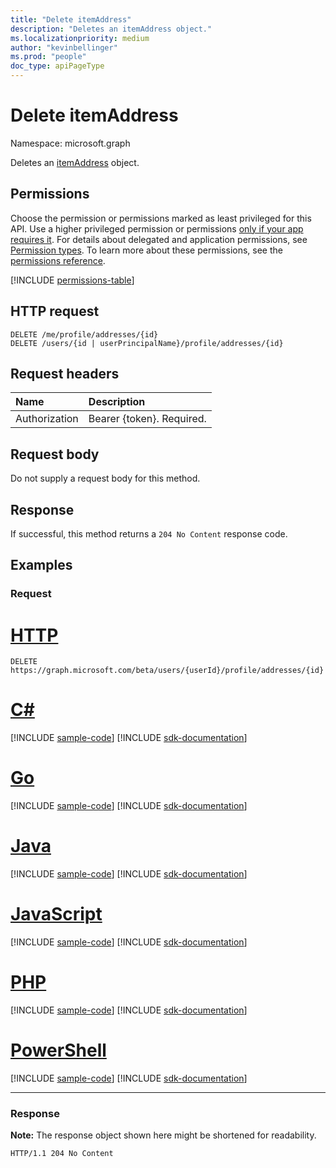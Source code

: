 ```yaml
---
title: "Delete itemAddress"
description: "Deletes an itemAddress object."
ms.localizationpriority: medium
author: "kevinbellinger"
ms.prod: "people"
doc_type: apiPageType
---
```


# Delete itemAddress
Namespace: microsoft.graph

Deletes an [itemAddress](../resources/itemaddress.md) object.

## Permissions

Choose the permission or permissions marked as least privileged for this API. Use a higher privileged permission or permissions [only if your app requires it](/graph/permissions-overview#best-practices-for-using-microsoft-graph-permissions). For details about delegated and application permissions, see [Permission types](/graph/permissions-overview#permission-types). To learn more about these permissions, see the [permissions reference](/graph/permissions-reference).

<!-- { "blockType": "permissions", "name": "itemaddress_delete" } -->
[!INCLUDE [permissions-table](../includes/permissions/itemaddress-delete-permissions.md)]

## HTTP request

<!-- {
  "blockType": "ignored"
}
-->
``` http
DELETE /me/profile/addresses/{id}
DELETE /users/{id | userPrincipalName}/profile/addresses/{id}
```

## Request headers
|Name|Description|
|:---|:---|
|Authorization|Bearer {token}. Required.|

## Request body
Do not supply a request body for this method.

## Response

If successful, this method returns a `204 No Content` response code.

## Examples

### Request
# [HTTP](#tab/http)
<!-- {
  "blockType": "request",
  "name": "delete_itemaddress"
}
-->
``` http
DELETE https://graph.microsoft.com/beta/users/{userId}/profile/addresses/{id}
```

# [C#](#tab/csharp)
[!INCLUDE [sample-code](../includes/snippets/csharp/delete-itemaddress-csharp-snippets.md)]
[!INCLUDE [sdk-documentation](../includes/snippets/snippets-sdk-documentation-link.md)]

# [Go](#tab/go)
[!INCLUDE [sample-code](../includes/snippets/go/delete-itemaddress-go-snippets.md)]
[!INCLUDE [sdk-documentation](../includes/snippets/snippets-sdk-documentation-link.md)]

# [Java](#tab/java)
[!INCLUDE [sample-code](../includes/snippets/java/delete-itemaddress-java-snippets.md)]
[!INCLUDE [sdk-documentation](../includes/snippets/snippets-sdk-documentation-link.md)]

# [JavaScript](#tab/javascript)
[!INCLUDE [sample-code](../includes/snippets/javascript/delete-itemaddress-javascript-snippets.md)]
[!INCLUDE [sdk-documentation](../includes/snippets/snippets-sdk-documentation-link.md)]

# [PHP](#tab/php)
[!INCLUDE [sample-code](../includes/snippets/php/delete-itemaddress-php-snippets.md)]
[!INCLUDE [sdk-documentation](../includes/snippets/snippets-sdk-documentation-link.md)]

# [PowerShell](#tab/powershell)
[!INCLUDE [sample-code](../includes/snippets/powershell/delete-itemaddress-powershell-snippets.md)]
[!INCLUDE [sdk-documentation](../includes/snippets/snippets-sdk-documentation-link.md)]

---

### Response
**Note:** The response object shown here might be shortened for readability.
<!-- {
  "blockType": "response",
  "truncated": true
}
-->
``` http
HTTP/1.1 204 No Content
```



